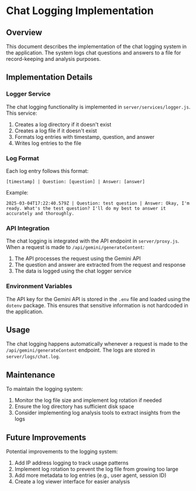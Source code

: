 # Chat Logging Implementation

## Overview

This document describes the implementation of the chat logging system in the application. The system logs chat questions and answers to a file for record-keeping and analysis purposes.

## Implementation Details

### Logger Service

The chat logging functionality is implemented in `server/services/logger.js`. This service:

1. Creates a log directory if it doesn't exist
2. Creates a log file if it doesn't exist
3. Formats log entries with timestamp, question, and answer
4. Writes log entries to the file

### Log Format

Each log entry follows this format:
```
[timestamp] | Question: [question] | Answer: [answer]
```

Example:
```
2025-03-04T17:22:40.579Z | Question: test question | Answer: Okay, I'm ready. What's the test question? I'll do my best to answer it accurately and thoroughly.
```

### API Integration

The chat logging is integrated with the API endpoint in `server/proxy.js`. When a request is made to `/api/gemini/generateContent`:

1. The API processes the request using the Gemini API
2. The question and answer are extracted from the request and response
3. The data is logged using the chat logger service

### Environment Variables

The API key for the Gemini API is stored in the `.env` file and loaded using the `dotenv` package. This ensures that sensitive information is not hardcoded in the application.

## Usage

The chat logging happens automatically whenever a request is made to the `/api/gemini/generateContent` endpoint. The logs are stored in `server/logs/chat.log`.

## Maintenance

To maintain the logging system:

1. Monitor the log file size and implement log rotation if needed
2. Ensure the log directory has sufficient disk space
3. Consider implementing log analysis tools to extract insights from the logs

## Future Improvements

Potential improvements to the logging system:

1. Add IP address logging to track usage patterns
2. Implement log rotation to prevent the log file from growing too large
3. Add more metadata to log entries (e.g., user agent, session ID)
4. Create a log viewer interface for easier analysis